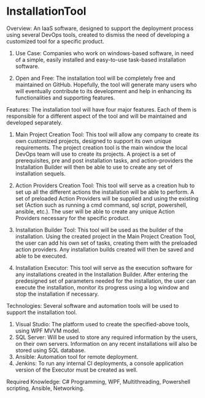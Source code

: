 # InstallationTool
Overview: An IaaS software, designed to support the deployment process using several DevOps tools, created to dismiss the need of developing a customized tool for a specific product. 

1.	Use Case: Companies who work on windows-based software, in need of a simple, easily installed and easy-to-use task-based installation software.

2.	Open and Free: The installation tool will be completely free and maintained on GitHub. Hopefully, the tool will generate many users who will eventually contribute to its development and help in enhancing its functionalities and supporting features.

Features: The installation tool will have four major features. Each of them is responsible for a different aspect of the tool and will be maintained and developed separately. 

1.	Main Project Creation Tool: This tool will allow any company to create its own customized projects, designed to support its own unique requirements. The project creation tool is the main window the local DevOps team will use to create its projects. A project is a set of prerequisites, pre and post installation tasks, and action-providers the Installation Builder will then be able to use to create any set of installation sequels. 

2.	Action Providers Creation Tool: This tool will serve as a creation hub to set up all the different actions the installation will be able to perform. A set of preloaded Action Providers will be supplied and using the existing set (Action such as running a cmd command, sql script, powershell, ansible, etc.). The user will be able to create any unique Action Providers necessary for the specific product. 

3.	Installation Builder Tool: This tool will be used as the builder of the installation. Using the created project in the Main Project Creation Tool, the user can add his own set of tasks, creating them with the preloaded action providers. Any installation builds created will then be saved and able to be executed. 

4.	Installation Executor: This tool will serve as the execution software for any installations created in the Installation Builder. After entering the predesigned set of parameters needed for the installation, the user can execute the installation, monitor its progress using a log window and stop the installation if necessary. 

Technologies: Several software and automation tools will be used to support the installation tool.
1.	Visual Studio: The platform used to create the specified-above tools, using WPF MVVM model.
2.	SQL Server: Will be used to store any required information by the users, on their own servers. Information on any recent installations will also be stored using SQL database.
3.	Ansible: Automation tool for remote deployment.
4.	Jenkins: To run any internal CI deployments, a console application version of the Executor must be created as well.

Required Knowledge: C# Programming, WPF, Multithreading, Powershell scripting, Ansible, Networking.
